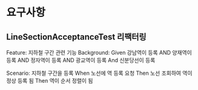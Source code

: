 # 요구사항
## LineSectionAcceptanceTest 리팩터링
Feature: 지하철 구간 관련 기능
   Background: 
      Given 강남역이 등록
      AND 양재역이 등록
      AND 정자역이 등록
      AND 광교역이 등록
      And 신분당선이 등록
   
   Scenario: 지하철 구간을 등록
      When 노선에 역 등록 요청
      Then 노선 조회하여 역이 정상 등록 됨
      Then 역이 순서 정렬이 됨

      